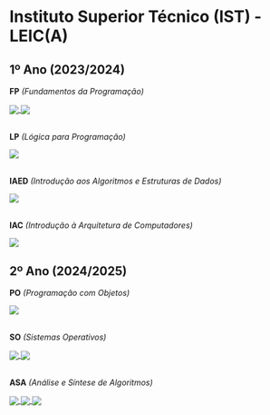 # Instituto Superior Técnico (IST) - LEIC(A)

## 1º Ano (2023/2024)

**FP** *(Fundamentos da Programação)*

<a href="https://github.com/filipeoliveira05/ist-projeto-FP-1">
  <img align="center" src="https://github-readme-stats.vercel.app/api/pin/?username=filipeoliveira05&theme=midnight-purple&hide_border=true&repo=ist-projeto-FP-1" />
</a>

<a href="https://github.com/filipeoliveira05/ist-projeto-FP-2">
  <img align="center" src="https://github-readme-stats.vercel.app/api/pin/?username=filipeoliveira05&theme=midnight-purple&hide_border=true&repo=ist-projeto-FP-2" />
</a>

<br>
<br>

**LP** *(Lógica para Programação)*

<a href="https://github.com/filipeoliveira05/ist-projeto-LP">
  <img align="center" src="https://github-readme-stats.vercel.app/api/pin/?username=filipeoliveira05&theme=midnight-purple&hide_border=true&repo=ist-projeto-LP" />
</a>

<br>
<br>

**IAED** *(Introdução aos Algoritmos e Estruturas de Dados)*

<a href="https://github.com/filipeoliveira05/ist-projeto-IAED">
  <img align="center" src="https://github-readme-stats.vercel.app/api/pin/?username=filipeoliveira05&theme=midnight-purple&hide_border=true&repo=ist-projeto-IAED" />
</a>

<br>
<br>

**IAC** *(Introdução à Arquitetura de Computadores)*

<a href="https://github.com/filipeoliveira05/ist-projeto-IAC">
  <img align="center" src="https://github-readme-stats.vercel.app/api/pin/?username=filipeoliveira05&theme=midnight-purple&hide_border=true&repo=ist-projeto-IAC" />
</a>

## 2º Ano (2024/2025)

**PO** *(Programação com Objetos)*

<a href="https://github.com/filipeoliveira05/ist-projeto-PO">
  <img align="center" src="https://github-readme-stats.vercel.app/api/pin/?username=filipeoliveira05&theme=midnight-purple&hide_border=true&repo=ist-projeto-PO" />
</a>

<br>
<br>

**SO** *(Sistemas Operativos)*

<a href="https://github.com/filipeoliveira05/ist-projeto-SO-1">
  <img align="center" src="https://github-readme-stats.vercel.app/api/pin/?username=filipeoliveira05&theme=midnight-purple&hide_border=true&repo=ist-projeto-SO-1" />
</a>

<a href="https://github.com/filipeoliveira05/ist-projeto-SO-2">
  <img align="center" src="https://github-readme-stats.vercel.app/api/pin/?username=filipeoliveira05&theme=midnight-purple&hide_border=true&repo=ist-projeto-SO-2" />
</a>

<br>
<br>

**ASA** *(Análise e Síntese de Algoritmos)*

<a href="https://github.com/filipeoliveira05/ist-projeto-ASA-1">
  <img align="center" src="https://github-readme-stats.vercel.app/api/pin/?username=filipeoliveira05&theme=midnight-purple&hide_border=true&repo=ist-projeto-ASA-1" />
</a>

<a href="https://github.com/filipeoliveira05/ist-projeto-ASA-2">
  <img align="center" src="https://github-readme-stats.vercel.app/api/pin/?username=filipeoliveira05&theme=midnight-purple&hide_border=true&repo=ist-projeto-ASA-2" />
</a>

<a href="https://github.com/filipeoliveira05/ist-projeto-ASA-3">
  <img align="center" src="https://github-readme-stats.vercel.app/api/pin/?username=filipeoliveira05&theme=midnight-purple&hide_border=true&repo=ist-projeto-ASA-3" />
</a>
